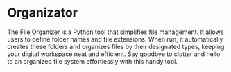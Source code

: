 # Organizator
The File Organizer is a Python tool that simplifies file management. It allows users to define folder names and file extensions. When run, it automatically creates these folders and organizes files by their designated types, keeping your digital workspace neat and efficient. Say goodbye to clutter and hello to an organized file system effortlessly with this handy tool.
